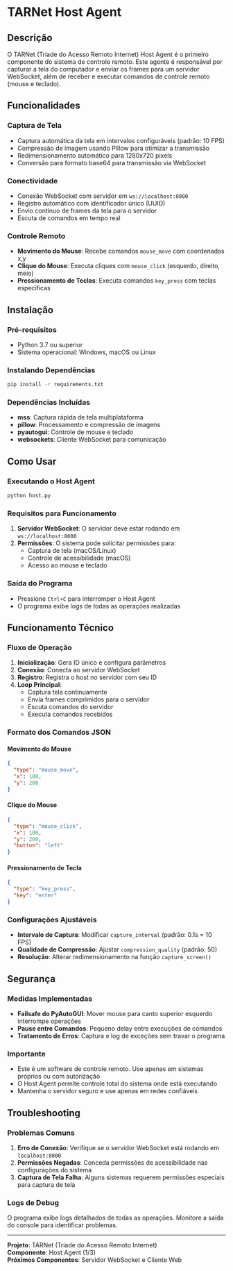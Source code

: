 # TARNet Host Agent

## Descrição

O TARNet (Tríade do Acesso Remoto Internet) Host Agent é o primeiro componente do sistema de controle remoto. Este agente é responsável por capturar a tela do computador e enviar os frames para um servidor WebSocket, além de receber e executar comandos de controle remoto (mouse e teclado).

## Funcionalidades

### Captura de Tela
- Captura automática da tela em intervalos configuráveis (padrão: 10 FPS)
- Compressão de imagem usando Pillow para otimizar a transmissão
- Redimensionamento automático para 1280x720 pixels
- Conversão para formato base64 para transmissão via WebSocket

### Conectividade
- Conexão WebSocket com servidor em `ws://localhost:8000`
- Registro automático com identificador único (UUID)
- Envio contínuo de frames da tela para o servidor
- Escuta de comandos em tempo real

### Controle Remoto
- **Movimento do Mouse**: Recebe comandos `mouse_move` com coordenadas x,y
- **Clique do Mouse**: Executa cliques com `mouse_click` (esquerdo, direito, meio)
- **Pressionamento de Teclas**: Executa comandos `key_press` com teclas específicas

## Instalação

### Pré-requisitos
- Python 3.7 ou superior
- Sistema operacional: Windows, macOS ou Linux

### Instalando Dependências

```bash
pip install -r requirements.txt
```

### Dependências Incluídas
- **mss**: Captura rápida de tela multiplataforma
- **pillow**: Processamento e compressão de imagens
- **pyautogui**: Controle de mouse e teclado
- **websockets**: Cliente WebSocket para comunicação

## Como Usar

### Executando o Host Agent

```bash
python host.py
```

### Requisitos para Funcionamento
1. **Servidor WebSocket**: O servidor deve estar rodando em `ws://localhost:8000`
2. **Permissões**: O sistema pode solicitar permissões para:
   - Captura de tela (macOS/Linux)
   - Controle de acessibilidade (macOS)
   - Acesso ao mouse e teclado

### Saída do Programa
- Pressione `Ctrl+C` para interromper o Host Agent
- O programa exibe logs de todas as operações realizadas

## Funcionamento Técnico

### Fluxo de Operação
1. **Inicialização**: Gera ID único e configura parâmetros
2. **Conexão**: Conecta ao servidor WebSocket
3. **Registro**: Registra o host no servidor com seu ID
4. **Loop Principal**: 
   - Captura tela continuamente
   - Envia frames comprimidos para o servidor
   - Escuta comandos do servidor
   - Executa comandos recebidos

### Formato dos Comandos JSON

#### Movimento do Mouse
```json
{
  "type": "mouse_move",
  "x": 100,
  "y": 200
}
```

#### Clique do Mouse
```json
{
  "type": "mouse_click", 
  "x": 100,
  "y": 200,
  "button": "left"
}
```

#### Pressionamento de Tecla
```json
{
  "type": "key_press",
  "key": "enter"
}
```

### Configurações Ajustáveis
- **Intervalo de Captura**: Modificar `capture_interval` (padrão: 0.1s = 10 FPS)
- **Qualidade de Compressão**: Ajustar `compression_quality` (padrão: 50)
- **Resolução**: Alterar redimensionamento na função `capture_screen()`

## Segurança

### Medidas Implementadas
- **Failsafe do PyAutoGUI**: Mover mouse para canto superior esquerdo interrompe operações
- **Pause entre Comandos**: Pequeno delay entre execuções de comandos
- **Tratamento de Erros**: Captura e log de exceções sem travar o programa

### Importante
- Este é um software de controle remoto. Use apenas em sistemas próprios ou com autorização
- O Host Agent permite controle total do sistema onde está executando
- Mantenha o servidor seguro e use apenas em redes confiáveis

## Troubleshooting

### Problemas Comuns
1. **Erro de Conexão**: Verifique se o servidor WebSocket está rodando em `localhost:8000`
2. **Permissões Negadas**: Conceda permissões de acessibilidade nas configurações do sistema
3. **Captura de Tela Falha**: Alguns sistemas requerem permissões especiais para captura de tela

### Logs de Debug
O programa exibe logs detalhados de todas as operações. Monitore a saída do console para identificar problemas.

---

**Projeto**: TARNet (Tríade do Acesso Remoto Internet)  
**Componente**: Host Agent (1/3)  
**Próximos Componentes**: Servidor WebSocket e Cliente Web